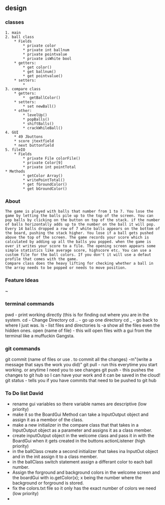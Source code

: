 ## design
### classes
    1. main
    2. ball class
        * Fields
            * private color
            * private int ballnum
            * private pointvalue
            * private isWhite bool
        * getters:
            * get color()
            * get ballnum()
            * get pointvalue()
        * setters:
            *
    3. compare class
        * getters:
            *  getBallColor()
        * setters:
            * set newBall()
        * other:
            * levelUp()
            * popBalls()
            * shiftBalls()
            * crackWhileBall()
    4. GUI
        * 49 Jbuttons
        * score jtextfield
        * next buttonfield
    5. fileIO
        * Fields
            * private File colorFile()
            * private Color[9] 
            * private int pointTotal
    * Methods
            * getColor Array()
            * writePointTotal()
            * get fGroundColor()
            * get bGroundColor()

### About

    The game is played with balls that number from 1 to 7. You lose the game by letting the balls pile up to the top of the screen. You can pop balls by clicking on the button on top of the stack. if the number of balls horizontally adds up to the number on the ball it will pop.
    Every 14 balls dropped a row of 7 white balls appears on the bottom of the board, pushing the stack higher. You lose if a ball gets pushed above the top of the screen. The game records your score which is calculated by adding up all the balls you popped. when the game is over it writes your score to a file. The opening screen appears some simple statistics like average score, highscore etc. You can use a custom file for the ball colors. If you don't it will use a defaut profile that comes with the game.
    Compare class does the heavy lifting for checking whether a ball in the array needs to be popped or needs to move position.

### Feature Ideas



~
### terminal commands
pwd -  print working directly (this is for finding out where you are in the system.
cd - Change Directory
cd .. - go up one directory
cd _ - go back to where I just was.
ls - list files and directories
ls -a show all the files even the hidden ones.
open (name of file) - this will open files with a gui from the terminal like a muffuckin Gangsta.
### git commands
git commit (name of files or use . to  commit all the changes) -m"(write a message that says the work you did)"
git pull - run this everytime you start working. or anytime I need you to see changes
git push - this pushes the changes to git hub so I can have your work and it can be saved in the cloud!
git status - tells you if you have commits that need to be pushed to git hub
### To Do list David
 *  rename gui variables so there variable names are descriptive (low priority)
 *  make it so the BoardGui Method can take a InputOutput object and assign it as a membor of the class.
 *  make a new initializer in the compare class that that takes in a InputOutput object as a parameter and assigns it as a class member. 
 *  create inputOutput object in the welcome class and pass it in with the BoardGui when it gets created in the buttons actionListener (high priority)
 *  in the ballClass create a second initializer that takes ina InputOut object and in the init assign it to a class member.
 *  in the ballClass switch statement assign a differant color to each ball number.
 *  Assign the forground and background colors in the welcome screen and the boardGui with io.getColor(x); x being the number where the background or forground is stored.
 *  fix the colors.txt file so it only has the exact number of colors we need (low priority)
 *  

